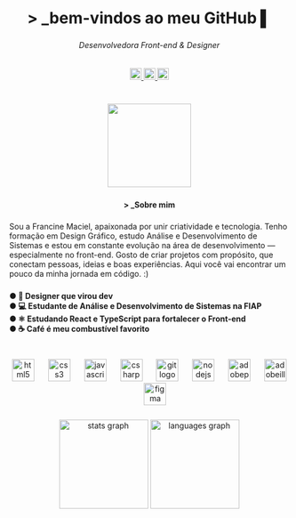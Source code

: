 <h1 align="center">> _bem-vindos ao meu GitHub ▌</h1>

###

<h6 align="center">Desenvolvedora Front-end & Designer</h6>

###

<div align="center">
  <a href="https://www.linkedin.com/in/franmaciel/" target="_blank">
    <img src="https://img.shields.io/static/v1?message=LinkedIn&logo=linkedin&label=&color=0077B5&logoColor=white&labelColor=&style=flat" height="21" alt="linkedin logo"  />
  </a>
  <a href="https://www.behance.net/francinemaciel" target="_blank">
    <img src="https://img.shields.io/static/v1?message=Behance&logo=behance&label=&color=1769ff&logoColor=white&labelColor=&style=flat" height="21" alt="behance logo"  />
  </a>
  <a href="mailto:francine_sa@hotmail.com" target="_blank">
    <img src="https://img.shields.io/static/v1?message=Outlook&logo=microsoft-outlook&label=&color=0078D4&logoColor=white&labelColor=&style=flat" height="21" alt="microsoft-outlook logo"  />
  </a>
</div>

###

<br clear="both">

<div align="center">
  <img height="150" src="https://media.giphy.com/media/6iDUdBn2TnyYFobIej/giphy.gif?cid=ecf05e47b7xugcx94do8qq1x1qompgs3w6yyr04pxyfdelfk&ep=v1_gifs_search&rid=giphy.gif&ct=g"  />
</div>

###

<h4 align="center">> _Sobre mim</h4>

###

<p align="left">Sou a Francine Maciel, apaixonada por unir criatividade e tecnologia. Tenho formação em Design Gráfico, estudo Análise e Desenvolvimento de Sistemas e estou em constante evolução na área de desenvolvimento — especialmente no front-end. Gosto de criar projetos com propósito, que conectam pessoas, ideias e boas experiências. Aqui você vai encontrar um pouco da minha jornada em código. :)</p>

###

<h4 align="left">● 🎨 Designer que virou dev  <br>● 💻 Estudante de Análise e Desenvolvimento de Sistemas na FIAP  <br>● ⚛️ Estudando React e TypeScript para fortalecer o Front-end<br>● ☕ Café é meu combustível favorito</h4>

###

<br clear="both">

<div align="center">
  <img src="https://skillicons.dev/icons?i=html" height="40" alt="html5 logo"  />
  <img width="17" />
  <img src="https://skillicons.dev/icons?i=css" height="40" alt="css3 logo"  />
  <img width="17" />
  <img src="https://skillicons.dev/icons?i=js" height="40" alt="javascript logo"  />
  <img width="17" />
  <img src="https://skillicons.dev/icons?i=cs" height="40" alt="csharp logo"  />
  <img width="17" />
  <img src="https://skillicons.dev/icons?i=git" height="40" alt="git logo"  />
  <img width="17" />
  <img src="https://skillicons.dev/icons?i=nodejs" height="40" alt="nodejs logo"  />
  <img width="17" />
  <img src="https://skillicons.dev/icons?i=ps" height="40" alt="adobephotoshop logo"  />
  <img width="17" />
  <img src="https://skillicons.dev/icons?i=ai" height="40" alt="adobeillustrator logo"  />
  <img width="17" />
  <img src="https://skillicons.dev/icons?i=figma" height="40" alt="figma logo"  />
</div>

###

<div align="center">
  <img src="https://github-readme-stats.vercel.app/api?username=Francinemaaciel&hide_title=false&hide_rank=false&show_icons=true&include_all_commits=true&count_private=true&disable_animations=false&theme=vue-dark&locale=pt-br&hide_border=true&order=1&custom_title=Estat%C3%ADsticas" height="160" alt="stats graph"  />
  <img src="https://github-readme-stats.vercel.app/api/top-langs?username=Francinemaaciel&locale=pt-br&hide_title=false&layout=compact&card_width=320&langs_count=5&theme=vue-dark&hide_border=true&order=2&custom_title=Linguagens" height="160" alt="languages graph"  />
</div>

###
